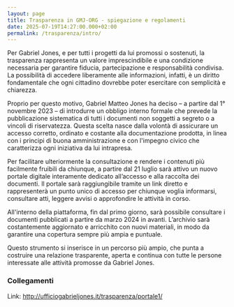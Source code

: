 ```yaml
---
layout: page
title: Trasparenza in GMJ-ORG - spiegazione e regolamenti
date: 2025-07-19T14:27:00.000+02:00
permalink: /trasparenza/intro/
---
```

Per Gabriel Jones, e per tutti i progetti da lui promossi o sostenuti, la trasparenza rappresenta un valore imprescindibile e una condizione necessaria per garantire fiducia, partecipazione e responsabilità condivisa. La possibilità di accedere liberamente alle informazioni, infatti, è un diritto fondamentale che ogni cittadino dovrebbe poter esercitare con semplicità e chiarezza.

Proprio per questo motivo, Gabriel Matteo Jones ha deciso – a partire dal 1° novembre 2023 – di introdurre un obbligo interno formale che prevede la pubblicazione sistematica di tutti i documenti non soggetti a segreto o a vincoli di riservatezza. Questa scelta nasce dalla volontà di assicurare un accesso corretto, ordinato e costante alla documentazione prodotta, in linea con i principi di buona amministrazione e con l'impegno civico che caratterizza ogni iniziativa da lui intrapresa.

Per facilitare ulteriormente la consultazione e rendere i contenuti più facilmente fruibili da chiunque, a partire dal 21 luglio sarà attivo un nuovo portale digitale interamente dedicato all’accesso e alla raccolta dei documenti. Il portale sarà raggiungibile tramite un link diretto e rappresenterà un punto unico di accesso per chiunque voglia informarsi, consultare atti, leggere avvisi o approfondire le attività in corso.

All'interno della piattaforma, fin dal primo giorno, sarà possibile consultare i documenti pubblicati a partire da marzo 2024 in avanti. L’archivio sarà costantemente aggiornato e arricchito con nuovi materiali, in modo da garantire una copertura sempre più ampia e puntuale.

Questo strumento si inserisce in un percorso più ampio, che punta a costruire una relazione trasparente, aperta e continua con tutte le persone interessate alle attività promosse da Gabriel Jones.












### Collegamenti

Link: http://ufficiogabrieljones.it/trasparenza/portale1/
